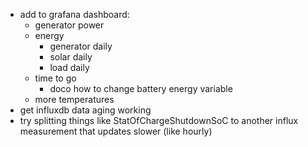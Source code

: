  * add to grafana dashboard:
   * generator power
   * energy
     * generator daily
     * solar daily
     * load daily
   * time to go
     * doco how to change battery energy variable
   * more temperatures
 * get influxdb data aging working
 * try splitting things like StatOfChargeShutdownSoC to another influx measurement that updates slower (like hourly)
